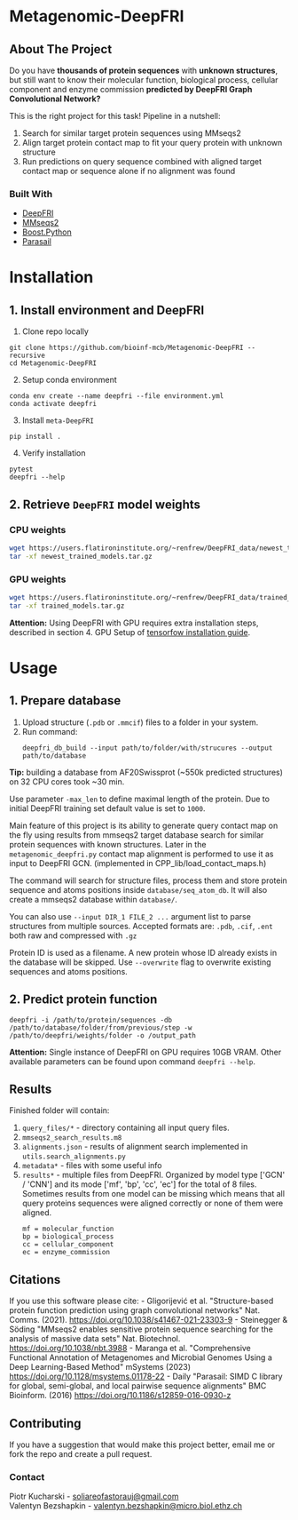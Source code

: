 # Metagenomic-DeepFRI

## About The Project
Do you have **thousands of protein sequences** with **unknown structures**, but still want to know their
molecular function, biological process, cellular component and enzyme commission **predicted by DeepFRI Graph Convolutional Network?**

This is the right project for this task! Pipeline in a nutshell:
1. Search for similar target protein sequences using MMseqs2
2. Align target protein contact map to fit your query protein with unknown structure
3. Run predictions on query sequence combined with aligned target contact map or sequence alone if no alignment was found

### Built With

* [DeepFRI](https://github.com/SoliareofAstora/DeepFRI)
* [MMseqs2](https://github.com/soedinglab/MMseqs2)
* [Boost.Python](https://www.boost.org/doc/libs/1_75_0/libs/python/doc/html/index.html)
* [Parasail](https://github.com/jeffdaily/parasail)

# Installation

## 1. Install environment and DeepFRI

1. Clone repo locally
```{code-block} bash
git clone https://github.com/bioinf-mcb/Metagenomic-DeepFRI --recursive
cd Metagenomic-DeepFRI
```
2. Setup conda environment
```{code-block} bash
conda env create --name deepfri --file environment.yml
conda activate deepfri
```
3. Install `meta-DeepFRI`
```{code-block} bash
pip install .
```
4. Verify installation
```{code-block} bash
pytest
deepfri --help
```

## 2. Retrieve `DeepFRI` model weights
### CPU weights
```bash
wget https://users.flatironinstitute.org/~renfrew/DeepFRI_data/newest_trained_models.tar.gz
tar -xf newest_trained_models.tar.gz
```

### GPU weights
```bash
wget https://users.flatironinstitute.org/~renfrew/DeepFRI_data/trained_models.tar.gz
tar -xf trained_models.tar.gz
```

**Attention:** Using DeepFRI with GPU requires extra installation steps, described in section 4. GPU Setup of [tensorfow installation guide](https://www.tensorflow.org/install/pip).

# Usage
## 1. Prepare database

1. Upload structure (`.pdb` or `.mmcif`) files to a folder in your system.
2. Run command:
   ```
   deepfri_db_build --input path/to/folder/with/strucures --output path/to/database
   ```
**Tip:** building a database from AF20Swissprot (~550k predicted structures) on 32 CPU cores took ~30 min.

Use parameter `-max_len` to define maximal length of the protein. Due to initial DeepFRI training set default value is set to `1000`.

Main feature of this project is its ability to generate query contact map on the fly
using results from mmseqs2 target database search for similar protein sequences with known structures.
Later in the `metagenomic_deepfri.py` contact map alignment is performed to use it as input to DeepFRI GCN.
(implemented in CPP_lib/load_contact_maps.h)

The command will search for structure files,
process them and store protein sequence and atoms positions inside `database/seq_atom_db`.
It will also create a mmseqs2 database within `database/`.

You can also use `--input DIR_1 FILE_2 ...` argument list to parse structures from multiple sources.
Accepted formats are: `.pdb`, `.cif`, `.ent` both raw and compressed with `.gz`

Protein ID is used as a filename. A new protein whose ID already exists in the database will be skipped.
Use `--overwrite` flag to overwrite existing sequences and atoms positions.

## 2. Predict protein function
   ```
   deepfri -i /path/to/protein/sequences -db /path/to/database/folder/from/previous/step -w /path/to/deepfri/weights/folder -o /output_path
   ```
**Attention:** Single instance of DeepFRI on GPU requires 10GB VRAM.
Other available parameters can be found upon command `deepfri --help`.

## Results
Finished folder will contain:
1. `query_files/*` - directory containing all input query files.
2. `mmseqs2_search_results.m8`
3. `alignments.json` - results of alignment search implemented in `utils.search_alignments.py`
4. `metadata*` - files with some useful info
5. `results*` - multiple files from DeepFRI. Organized by model type ['GCN' / 'CNN'] and its mode ['mf', 'bp', 'cc', 'ec'] for the total of 8 files.
Sometimes results from one model can be missing which means that all query proteins sequences were aligned correctly or none of them were aligned.
   ```
   mf = molecular_function
   bp = biological_process
   cc = cellular_component
   ec = enzyme_commission
   ```
## Citations
If you use this software please cite:
    - Gligorijević et al. "Structure-based protein function prediction using graph convolutional networks" Nat. Comms. (2021). https://doi.org/10.1038/s41467-021-23303-9
    - Steinegger & Söding "MMseqs2 enables sensitive protein sequence searching for the analysis of massive data sets" Nat. Biotechnol. https://doi.org/10.1038/nbt.3988
    - Maranga et al. "Comprehensive Functional Annotation of Metagenomes and Microbial Genomes Using a Deep Learning-Based Method" mSystems (2023) https://doi.org/10.1128/msystems.01178-22
    - Daily "Parasail: SIMD C library for global, semi-global, and local pairwise sequence alignments" BMC Bioinform. (2016) https://doi.org/10.1186/s12859-016-0930-z

## Contributing

If you have a suggestion that would make this project better, email me or fork the repo and create a pull request.

### Contact

Piotr Kucharski - soliareofastorauj@gmail.com \
Valentyn Bezshapkin - valentyn.bezshapkin@micro.biol.ethz.ch
